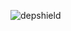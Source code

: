 ![depshield](https://14gxy2qgoj.execute-api.us-east-2.amazonaws.com/prod/badges/depshield-ci/ci-project-22/depshield.svg)
<!-- ![depshield](https://staging.depshield.sonatype.org/badges/depshield-ci/ci-project-22/depshield.svg) -->

